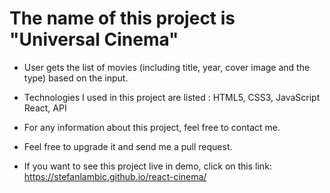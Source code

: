 # The name of this project is "Universal Cinema"

- User gets the list of movies (including title, year, cover image and the type) based on the input.
- Technologies I used in this project are listed : HTML5, CSS3, JavaScript React, API
- For any information about this project, feel free to contact me.

- Feel free to upgrade it and send me a pull request.
- If you want to see this project live in demo, click on this link: https://stefanlambic.github.io/react-cinema/
